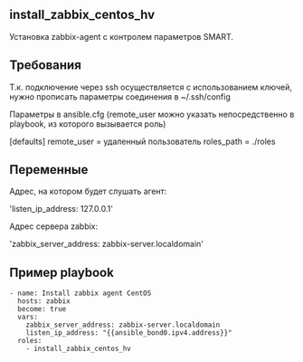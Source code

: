 install_zabbix_centos_hv
------------

Установка zabbix-agent с контролем параметров SMART.

Требования
------------

Т.к. подключение через ssh осуществляется с использованием ключей,
нужно прописать параметры соединения в ~/.ssh/config

Параметры в ansible.cfg (remote_user можно указать непосредственно в playbook, из которого вызывается роль)

[defaults]
remote_user = удаленный пользователь
roles_path = ./roles


Переменные
--------------

Адрес, на котором будет слушать агент:

'listen_ip_address: 127.0.0.1'

Адрес сервера zabbix:

'zabbix_server_address: zabbix-server.localdomain'


Пример playbook
----------------

```
- name: Install zabbix agent CentOS
  hosts: zabbix
  become: true
  vars:
    zabbix_server_address: zabbix-server.localdomain
    listen_ip_address: "{{ansible_bond0.ipv4.address}}"
  roles:
    - install_zabbix_centos_hv
```
